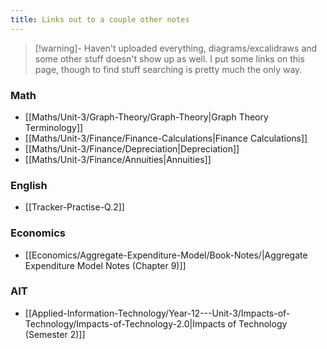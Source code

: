 ```yaml
---
title: Links out to a couple other notes
---
```


>[!warning]- Haven't uploaded everything, diagrams/excalidraws and some other stuff doesn't show up as well.
> I put some links on this page, though to find stuff searching is pretty much the only way.


### Math
  - [[Maths/Unit-3/Graph-Theory/Graph-Theory|Graph Theory Terminology]]
  - [[Maths/Unit-3/Finance/Finance-Calculations|Finance Calculations]]
  - [[Maths/Unit-3/Finance/Depreciation|Depreciation]]
  - [[Maths/Unit-3/Finance/Annuities|Annuities]]

### English
- [[Tracker-Practise-Q.2]] 


### Economics
- [[Economics/Aggregate-Expenditure-Model/Book-Notes/|Aggregate Expenditure Model Notes (Chapter 9)]]

### AIT
- [[Applied-Information-Technology/Year-12---Unit-3/Impacts-of-Technology/Impacts-of-Technology-2.0|Impacts of Technology (Semester 2)]]
